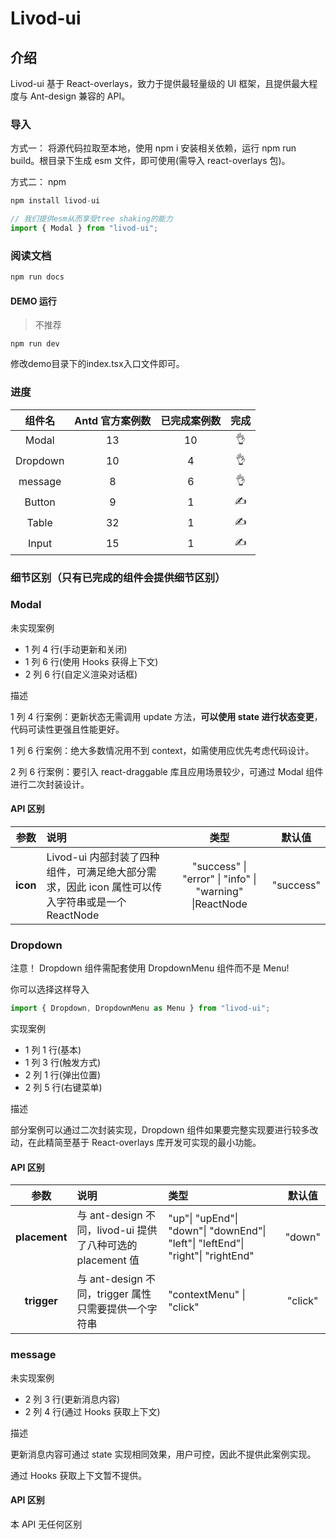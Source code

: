 # Livod-ui

## 介绍

Livod-ui 基于 React-overlays，致力于提供最轻量级的 UI 框架，且提供最大程度与 Ant-design 兼容的 API。

### 导入

方式一： 将源代码拉取至本地，使用 npm i 安装相关依赖，运行 npm run build。根目录下生成 esm 文件，即可使用(需导入 react-overlays 包)。

方式二： npm

```js
npm install livod-ui
```

```js
// 我们提供esm从而享受tree shaking的能力
import { Modal } from "livod-ui";
```



### 阅读文档

```js
npm run docs
```

#### DEMO 运行

> 不推荐

```
npm run dev
```

修改demo目录下的index.tsx入口文件即可。

### 进度

|  组件名  | Antd 官方案例数 | 已完成案例数 | 完成 |
| :------: | :-------------: | :----------: | :--: |
|  Modal   |       13        |      10      |  👌  |
| Dropdown |       10        |      4       |  👌  |
| message  |        8        |      6       |  👌  |
|  Button  |        9        |      1       |  ✍️  |
|  Table   |       32        |      1       |  ✍️  |
|  Input   |       15        |      1       |  ✍️  |

### 细节区别（只有已完成的组件会提供细节区别）

### Modal

未实现案例

- 1 列 4 行(手动更新和关闭)
- 1 列 6 行(使用 Hooks 获得上下文)
- 2 列 6 行(自定义渲染对话框)

描述

1 列 4 行案例：更新状态无需调用 update 方法，**可以使用 state 进行状态变更**，代码可读性更强且性能更好。

1 列 6 行案例：绝大多数情况用不到 context，如需使用应优先考虑代码设计。

2 列 6 行案例：要引入 react-draggable 库且应用场景较少，可通过 Modal 组件进行二次封装设计。

#### API 区别

|   参数   | 说明                                                                                            |                          类型                           |  默认值   |
| :------: | :---------------------------------------------------------------------------------------------- | :-----------------------------------------------------: | :-------: |
| **icon** | Livod-ui 内部封装了四种组件，可满足绝大部分需求，因此 icon 属性可以传入字符串或是一个 ReactNode | "success" \| "error" \| "info" \| "warning" \|ReactNode | "success" |

### Dropdown

注意！ Dropdown 组件需配套使用 DropdownMenu 组件而不是 Menu!

你可以选择这样导入

```js
import { Dropdown, DropdownMenu as Menu } from "livod-ui";
```

实现案例

- 1 列 1 行(基本)
- 1 列 3 行(触发方式)
- 2 列 1 行(弹出位置)
- 2 列 5 行(右键菜单)

描述

部分案例可以通过二次封装实现，Dropdown 组件如果要完整实现要进行较多改动，在此精简至基于 React-overlays 库开发可实现的最小功能。

#### API 区别

|     参数      | 说明                                                       | 类型                                                                            | 默认值  |
| :-----------: | :--------------------------------------------------------- | :------------------------------------------------------------------------------ | :-----: |
| **placement** | 与 ant-design 不同，livod-ui 提供了八种可选的 placement 值 | "up"\| "upEnd"\| "down"\| "downEnd"\| "left"\| "leftEnd"\| "right"\| "rightEnd" | "down"  |
|  **trigger**  | 与 ant-design 不同，trigger 属性只需要提供一个字符串       | "contextMenu" \| "click"                                                        | "click" |

### message

未实现案例

- 2 列 3 行(更新消息内容)
- 2 列 4 行(通过 Hooks 获取上下文)

描述

更新消息内容可通过 state 实现相同效果，用户可控，因此不提供此案例实现。

通过 Hooks 获取上下文暂不提供。

#### API 区别

本 API 无任何区别
